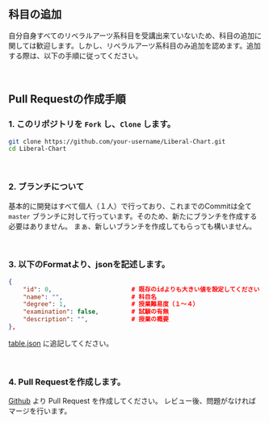 ## 科目の追加

自分自身すべてのリベラルアーツ系科目を受講出来ていないため、科目の追加に関しては歓迎します。しかし、リベラルアーツ系科目のみ追加を認めます。追加する際は、以下の手順に従ってください。

<br>

## Pull Requestの作成手順


### 1. このリポジトリを `Fork` し、`Clone` します。

```bash
git clone https://github.com/your-username/Liberal-Chart.git
cd Liberal-Chart
```

<br>

### 2. ブランチについて

基本的に開発はすべて個人（１人）で行っており、これまでのCommitは全て `master` ブランチに対して行っています。そのため、新たにブランチを作成する必要はありません。
まぁ、新しいブランチを作成してもらっても構いません。

<br>

### 3. 以下のFormatより、jsonを記述します。

```json
{
    "id": 0,                      # 既存のidよりも大きい値を設定してください
    "name": "",                   # 科目名
    "degree": 1,                  # 授業難易度（１～４）
    "examination": false,         # 試験の有無
    "description": "",            # 授業の概要
},
```

[table.json](./public/assets/table.json) に追記してください。

<br>

### 4. Pull Requestを作成します。  
[Github](https://github.com/Sakamochanq/Liberal-Chart/pulls) より Pull Request を作成してください。
レビュー後、問題がなければマージを行います。
